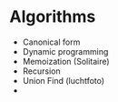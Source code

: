 # Algorithms

* Canonical form
* Dynamic programming
* Memoization (Solitaire)
* Recursion
* Union Find (luchtfoto)
*